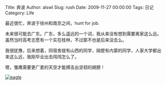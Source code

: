 Title: 奔波
Author: alswl
Slug: rush
Date: 2009-11-27 00:00:00
Tags: 日记
Category: Life

最近很忙，奔波于徐州和南京之间，hunt for job.

未来很可能去广东。广东，多么遥远的一个词，我从来没有想到需要离家这么远。虽然当时高考志愿有一个实在桂林，不过那不也是后来没去么。

我很犹豫，后来想着，同宿舍就有山西的同学，隔壁有内蒙的同学，人家大学都出来这么远，我刚毕业出去闯闯怎么了。

嗯，雏鹰需要更广袤的天空才能搏击出坚韧的翅膀！

[![eagle](https://4ocf5n.dijingchao.com/upload_dropbox/200911/eagle.jpg)](https://4ocf5n.dijingchao.com/2009/11/eagle.jpg)

